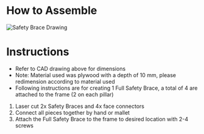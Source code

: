 # How to Assemble

![Safety Brace Drawing](https://user-images.githubusercontent.com/49771001/69446645-b58ced00-0d09-11ea-97ba-6f224efd6b31.jpg)

# Instructions
* Refer to CAD drawing above for dimensions
* Note: Material used was plywood with a depth of 10 mm, please redimension according to material used
* Following instructions are for creating 1 Full Safety Brace, a total of 4 are attached to the frame (2 on each pillar) 
1. Laser cut 2x Safety Braces and 4x face connectors
2. Connect all pieces together by hand or mallet
3. Attach the Full Safety Brace to the frame to desired location with 2-4 screws
